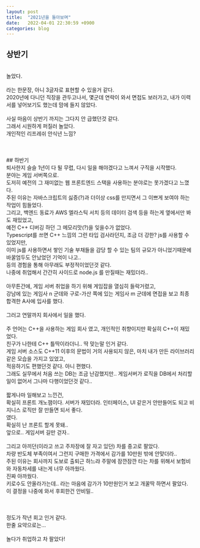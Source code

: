 ```yaml
---
layout: post
title:  "2021년을 돌아보며"
date:   2022-04-01 22:30:59 +0900
categories: blog
---
```


## 상반기
<br>
놀았다.<br>
<br>
라는 한문장, 아니 3글자로 표현할 수 있을거 같다. <br>
2020년에 다니던 직장을 관두고나서, 몇군데 연락이 와서 면접도 보러가고, 내가 이력서를 넣어보기도 했는데 맘에 들지 않았다. <br>
<br>
사실 마음이 상반기 까지는 그다지 안 급했던것 같다. <br>
그래서 시원하게 퍼질러 놀았다. <br>
개인적인 리프레쉬 안식년 느낌? <br>
<br>
<br>
<br>
## 하반기
<br>
퇴사한지 슬슬 1년이 다 될 무렵, 다시 일을 해야겠다고 느껴서 구직을 시작했다. <br>
분야는 게임 서버쪽으로. <br>
도저히 예전의 그 재미없는 웹 프론트엔드 스택을 사용하는 분야로는 못가겠다고 느꼈다. <br>
주된 이유는 자바스크립트의 싫증(?)과 더이상 css를 만지면서 그 이쁘게 보여야 하는 작업이 힘들었다. <br>
그리고, 백엔드 동료가 AWS 엘라스틱 서치 등의 데이터 검색 등을 하는게 옆에서만 봐도 재밌었고, <br>
예전 C++ 디버깅 하던 그 메모리맛(?)을 잊을수가 없었다. <br>
Typescript를 쓰면 C++ 느낌의 그런 타입 검사라던지, 조금 더 강한? js를 사용할 수 있었지만, <br>
이미 js를 사용하면서 쌓인 기술 부채들을 감당 할 수 있는 팀의 규모가 아니었기때문에 바꿀엄두도 안났었던 기억이 나고.. <br>
등의 경험을 통해 아무래도 부정적이었던것 같다. <br>
나중에 취업해서 간간히 사이드로 node.js 를 만질때는 재밌더라.. <br>
<br>
아무튼간에, 게임 서버 취업을 하기 위해 게임잡을 열심히 들락거렸고, <br>
강남에 있는 게임사 n 군데와 구로-가산 쪽에 있는 게임사 m 군데에 면접을 보고 최종 합격한 A사에 입사를 했다. <br>
<br>
그러고 연말까지 회사에서 일을 했다. <br>
<br>
주 언어는 C++을 사용하는 게임 회사 였고, 개인적인 취향이지만 확실히 C++이 재밌었다. <br>
친구가 나한테 C++ 틀딱이라더니.. 딱 맞는말 인거 같다. <br>
게임 서버 소스도 C++11 이후의 문법이 거의 사용되지 않은, 마치 내가 만든 라이브러리 같은 모습을 가지고 있었고, <br>
적응하기도 편했던것 같다. 아니 편했다.<br>
그래도 실무에서 처음 쓰는 DB는 조금 난감했지만.. 게임서버가 로직을 DB에서 처리할 일이 없어서 그나마 다행이었던것 같다.. <br>
<br>
짧게나마 일해보고 느낀건, <br>
확실히 프론트 개노잼이다. 서버가 재밌더라. 인터페이스, UI 같은거 안만들어도 되고 비지니스 로직만 잘 만들면 되서 좋다.<br>
였다. <br>
확실히 난 프론트 할게 못돼..<br>
앞으로.. 게임서버 길만 걷자..<br>
<br>
그리고 아끼던(이라고 쓰고 주차장에 잘 자고 있던) 차를 중고로 팔았다. <br>
차량 반도체 부족이여서 그런지 구매한 가격에서 감가를 10만원 밖에 안맞더라..<br>
주된 이유는 회사까지 도보로 출퇴근 하느랴 주말에 잠깐잠깐 타는 차를 위해서 보험비와 자동차세를 내는게 너무 아까웠다. <br>
진짜 아까웠다. <br>
키로수도 안올라가는데.. 라는 마음에 감가가 10만원인거 보고 개꿀딱 하면서 팔았다. <br>
이 결정을 나중에 와서 후회한건 안비밀.. <br>
<br>
<br>
<br>
정도가 작년 회고 인거 같다. <br>
한줄 요약으로는...<br>
<br>
놀다가 취업하고 차 팔았다! <br>
<br>
<br>
<br>
<br>
<br>




